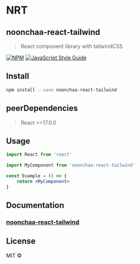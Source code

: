# NRT

## noonchaa-react-tailwind

> React component library with tailwindCSS

[![NPM](https://img.shields.io/npm/v/noonchaa-react-tailwind.svg)](https://www.npmjs.com/package/noonchaa-react-tailwind) [![JavaScript Style Guide](https://img.shields.io/badge/code_style-standard-brightgreen.svg)](https://standardjs.com)

## Install

```bash
npm install --save noonchaa-react-tailwind
```

## peerDependencies
> React >=17.0.0

## Usage

```jsx
import React from 'react'

import MyComponent from 'noonchaa-react-tailwind'

const Example = () => {
    return <MyComponent>
}
```
## Documentation
### [noonchaa-react-tailwind](https://noonchaa.github.io/noonchaa-react-tailwind/)
## License

MIT © [](https://github.com/)